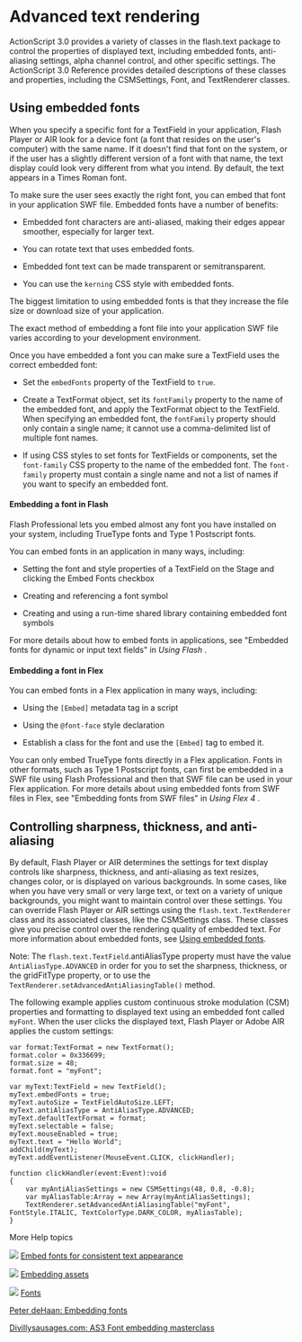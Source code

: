 # Advanced text rendering

<div>

ActionScript 3.0 provides a variety of classes in the flash.text package to
control the properties of displayed text, including embedded fonts,
anti-aliasing settings, alpha channel control, and other specific settings. The
ActionScript 3.0 Reference provides detailed descriptions of these classes and
properties, including the CSMSettings, Font, and TextRenderer classes.

</div>

<div>

## Using embedded fonts

<div>

When you specify a specific font for a TextField in your application, Flash
Player or AIR look for a device font (a font that resides on the user's
computer) with the same name. If it doesn't find that font on the system, or if
the user has a slightly different version of a font with that name, the text
display could look very different from what you intend. By default, the text
appears in a Times Roman font.

To make sure the user sees exactly the right font, you can embed that font in
your application SWF file. Embedded fonts have a number of benefits:

- Embedded font characters are anti-aliased, making their edges appear smoother,
  especially for larger text.

- You can rotate text that uses embedded fonts.

- Embedded font text can be made transparent or semitransparent.

- You can use the `kerning` CSS style with embedded fonts.

The biggest limitation to using embedded fonts is that they increase the file
size or download size of your application.

The exact method of embedding a font file into your application SWF file varies
according to your development environment.

Once you have embedded a font you can make sure a TextField uses the correct
embedded font:

- Set the `embedFonts` property of the TextField to `true`.

- Create a TextFormat object, set its `fontFamily` property to the name of the
  embedded font, and apply the TextFormat object to the TextField. When
  specifying an embedded font, the `fontFamily` property should only contain a
  single name; it cannot use a comma-delimited list of multiple font names.

- If using CSS styles to set fonts for TextFields or components, set the
  `font-family` CSS property to the name of the embedded font. The `font-family`
  property must contain a single name and not a list of names if you want to
  specify an embedded font.

<div>

#### Embedding a font in Flash

Flash Professional lets you embed almost any font you have installed on your
system, including TrueType fonts and Type 1 Postscript fonts.

You can embed fonts in an application in many ways, including:

- Setting the font and style properties of a TextField on the Stage and clicking
  the Embed Fonts checkbox

- Creating and referencing a font symbol

- Creating and using a run-time shared library containing embedded font symbols

For more details about how to embed fonts in applications, see "Embedded fonts
for dynamic or input text fields" in _Using Flash_ .

</div>

<div>

#### Embedding a font in Flex

You can embed fonts in a Flex application in many ways, including:

- Using the `[Embed]` metadata tag in a script

- Using the `@font-face` style declaration

- Establish a class for the font and use the `[Embed]` tag to embed it.

You can only embed TrueType fonts directly in a Flex application. Fonts in other
formats, such as Type 1 Postscript fonts, can first be embedded in a SWF file
using Flash Professional and then that SWF file can be used in your Flex
application. For more details about using embedded fonts from SWF files in Flex,
see "Embedding fonts from SWF files" in _Using Flex 4_ .

</div>

</div>

</div>

<div>

## Controlling sharpness, thickness, and anti-aliasing

<div>

By default, Flash Player or AIR determines the settings for text display
controls like sharpness, thickness, and anti-aliasing as text resizes, changes
color, or is displayed on various backgrounds. In some cases, like when you have
very small or very large text, or text on a variety of unique backgrounds, you
might want to maintain control over these settings. You can override Flash
Player or AIR settings using the `flash.text.TextRenderer` class and its
associated classes, like the CSMSettings class. These classes give you precise
control over the rendering quality of embedded text. For more information about
embedded fonts, see
[Using embedded fonts](WS8d7bb3e8da6fb92f-20050207122bd5f80cb-7fef.html).

<div>

Note: The `flash.text.TextField`.antiAliasType property must have the value
`AntiAliasType.ADVANCED` in order for you to set the sharpness, thickness, or
the gridFitType property, or to use the
`TextRenderer.setAdvancedAntiAliasingTable()` method.

</div>

The following example applies custom continuous stroke modulation (CSM)
properties and formatting to displayed text using an embedded font called
`myFont`. When the user clicks the displayed text, Flash Player or Adobe AIR
applies the custom settings:

    var format:TextFormat = new TextFormat();
    format.color = 0x336699;
    format.size = 48;
    format.font = "myFont";

    var myText:TextField = new TextField();
    myText.embedFonts = true;
    myText.autoSize = TextFieldAutoSize.LEFT;
    myText.antiAliasType = AntiAliasType.ADVANCED;
    myText.defaultTextFormat = format;
    myText.selectable = false;
    myText.mouseEnabled = true;
    myText.text = "Hello World";
    addChild(myText);
    myText.addEventListener(MouseEvent.CLICK, clickHandler);

    function clickHandler(event:Event):void
    {
    	var myAntiAliasSettings = new CSMSettings(48, 0.8, -0.8);
    	var myAliasTable:Array = new Array(myAntiAliasSettings);
    	TextRenderer.setAdvancedAntiAliasingTable("myFont", FontStyle.ITALIC, TextColorType.DARK_COLOR, myAliasTable);
    }

</div>

</div>

<div>

<div>

More Help topics

</div>

<div>

</div>

![](images/flashLinkIndicator.png)
[Embed fonts for consistent text appearance](https://help.adobe.com/en_US/flash/cs/using/WSb03e830bd6f770ee21a3597d124daee0526-8000.html "https://help.adobe.com/en_US/flash/cs/using/WSb03e830bd6f770ee21a3597d124daee0526-8000.html")

![](images/flexLinkIndicator.png)
[Embedding assets](https://help.adobe.com/en_US/Flex/4.0/UsingSDK/WS2db454920e96a9e51e63e3d11c0bf69084-7fce.html "https://help.adobe.com/en_US/Flex/4.0/UsingSDK/WS2db454920e96a9e51e63e3d11c0bf69084-7fce.html")

![](images/flexLinkIndicator.png)
[Fonts](https://help.adobe.com/en_US/Flex/4.0/UsingSDK/WS2db454920e96a9e51e63e3d11c0bf69084-7f9e.html "https://help.adobe.com/en_US/Flex/4.0/UsingSDK/WS2db454920e96a9e51e63e3d11c0bf69084-7f9e.html")

[Peter deHaan: Embedding fonts](http://www.adobe.com/devnet/flash/quickstart/embedding_fonts.html "http://www.adobe.com/devnet/flash/quickstart/embedding_fonts.html")

[Divillysausages.com: AS3 Font embedding masterclass](http://divillysausages.com/blog/as3_font_embedding_masterclass "http://divillysausages.com/blog/as3_font_embedding_masterclass")

<div>

</div>

</div>
